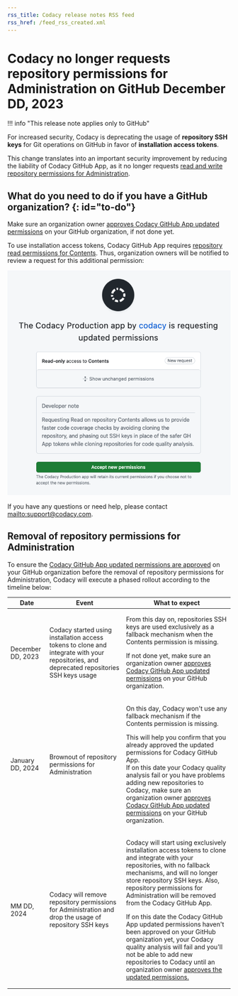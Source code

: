 ```yaml
---
rss_title: Codacy release notes RSS feed
rss_href: /feed_rss_created.xml
---
```


# Codacy no longer requests repository permissions for Administration on GitHub December DD, 2023

!!! info "This release note applies only to GitHub"

For increased security, Codacy is deprecating the usage of **repository SSH keys** for Git operations on GitHub in favor of **installation access tokens**.

This change translates into an important security improvement by reducing the liability of Codacy GitHub App, as it no longer requests [read and write repository permissions for Administration](https://docs.github.com/en/enterprise-cloud@latest/rest/overview/permissions-required-for-github-apps?apiVersion=2022-11-28#repository-permissions-for-administration).

## What do you need to do if you have a GitHub organization? {: id="to-do"}

Make sure an organization owner [approves Codacy GitHub App updated permissions](https://docs.github.com/en/apps/using-github-apps/approving-updated-permissions-for-a-github-app) on your GitHub organization, if not done yet.

To use installation access tokens, Codacy GitHub App requires [repository read permissions for Contents](https://docs.github.com/en/enterprise-cloud@latest/rest/overview/permissions-required-for-github-apps?apiVersion=2022-11-28#repository-permissions-for-contents). Thus, organization owners will be notified to review a request for this additional permission:

![Codacy GitHub App updated permissions request](../images/2023-12-DD-gh-updated-permissions.png)

If you have any questions or need help, please contact <mailto:support@codacy.com>.

## Removal of repository permissions for Administration

To ensure the [Codacy GitHub App updated permissions are approved](#to-do) on your GitHub organization before the removal of repository permissions for Administration, Codacy will execute a phased rollout according to the timeline below:

<table>
  <thead>
    <th>Date</th>
    <th>Event</th>
    <th>What to expect</th>
  </thead>
  <tbody>
    <tr>
      <td>December DD, 2023</td>
      <td>Codacy started using installation access tokens to clone and integrate with your repositories, and deprecated repositories SSH keys usage</td>
      <td>
        <p>From this day on, repositories SSH keys are used exclusively as a fallback mechanism when the Contents permission is missing.</p>
        <p>If not done yet, make sure an organization owner <a href="#to-do">approves Codacy GitHub App updated permissions</a> on your GitHub organization.</p>
      </td>
    </tr>
    <tr>
      <td>January DD, 2024</td>
      <td>Brownout of repository permissions for Administration</td>
      <td>
        <p>On this day, Codacy won't use any fallback mechanism if the Contents permission is missing.</p>
        <p>This will help you confirm that you already approved the updated permissions for Codacy GitHub App.<br/>If on this date your Codacy quality analysis fail or you have problems adding new repositories to Codacy, make sure an organization owner <a href="#to-do">approves Codacy GitHub App updated permissions</a> on your GitHub organization.</p>
      </td>
    </tr>
    <tr>
      <td>MM DD, 2024</td>
      <td>Codacy will remove repository permissions for Administration and drop the usage of repository SSH keys</td>
      <td>
        <p>Codacy will start using exclusively installation access tokens to clone and integrate with your repositories, with no fallback mechanisms, and will no longer store repository SSH keys. Also, repository permissions for Administration will be removed from the Codacy GitHub App.</p>
        <p>If on this date the Codacy GitHub App updated permissions haven't been approved on your GitHub organization yet, your Codacy quality analysis will fail and you'll not be able to add new repositories to Codacy until an organization owner <a href="#to-do">approves the updated permissions.</a></p>
      </td>
    </tr>
  </tbody>
</table>
